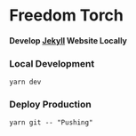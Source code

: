 # Freedom Torch


#### Develop [Jekyll](https://jekyllrb.com/docs/themes/#overriding-theme-defaults) Website Locally


### Local Development

```
yarn dev

```



### Deploy Production

```
yarn git -- "Pushing"

```